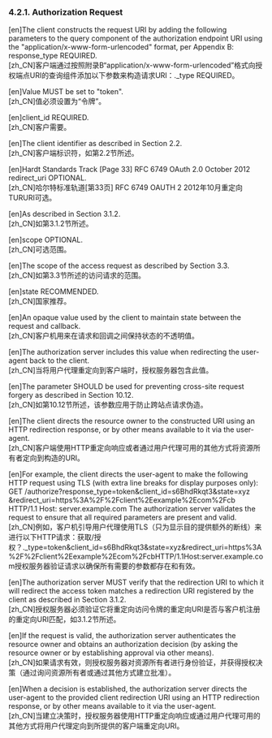 ### 4.2.1. Authorization Request  

[en]The client constructs the request URI by adding the following parameters to the query component of the authorization endpoint URI using the "application/x-www-form-urlencoded" format, per Appendix B: response_type REQUIRED.  
[zh_CN]客户端通过按照附录B“application/x-www-form-urlencoded”格式向授权端点URI的查询组件添加以下参数来构造请求URI：._type REQUIRED。  
  

[en]Value MUST be set to "token".  
[zh_CN]值必须设置为“令牌”。  
  

[en]client_id REQUIRED.  
[zh_CN]客户需要。  
  

[en]The client identifier as described in Section 2.2.  
[zh_CN]客户端标识符，如第2.2节所述。  
  

[en]Hardt Standards Track [Page 33] RFC 6749 OAuth 2.0 October 2012 redirect_uri OPTIONAL.  
[zh_CN]哈尔特标准轨道[第33页] RFC 6749 OAUTH 2 2012年10月重定向TURURI可选。  
  

[en]As described in Section 3.1.2.  
[zh_CN]如第3.1.2节所述。  
  

[en]scope OPTIONAL.  
[zh_CN]可选范围。  
  

[en]The scope of the access request as described by Section 3.3.  
[zh_CN]如第3.3节所述的访问请求的范围。  
  

[en]state RECOMMENDED.  
[zh_CN]国家推荐。  
  

[en]An opaque value used by the client to maintain state between the request and callback.  
[zh_CN]客户机用来在请求和回调之间保持状态的不透明值。  
  

[en]The authorization server includes this value when redirecting the user-agent back to the client.  
[zh_CN]当将用户代理重定向到客户端时，授权服务器包含此值。  
  

[en]The parameter SHOULD be used for preventing cross-site request forgery as described in Section 10.12.  
[zh_CN]如第10.12节所述，该参数应用于防止跨站点请求伪造。  
  

[en]The client directs the resource owner to the constructed URI using an HTTP redirection response, or by other means available to it via the user-agent.  
[zh_CN]客户端使用HTTP重定向响应或者通过用户代理可用的其他方式将资源所有者定向到构造的URI。  
  

[en]For example, the client directs the user-agent to make the following HTTP request using TLS (with extra line breaks for display purposes only): GET /authorize?response_type=token&client_id=s6BhdRkqt3&state=xyz &redirect_uri=https%3A%2F%2Fclient%2Eexample%2Ecom%2Fcb HTTP/1.1 Host: server.example.com The authorization server validates the request to ensure that all required parameters are present and valid.  
[zh_CN]例如，客户机引导用户代理使用TLS（只为显示目的提供额外的断线）来进行以下HTTP请求：获取/授权？._type=token&client_id=s6BhdRkqt3&state=xyz&redirect_uri=https%3A%2F%2Fclient%2Eexample%2Ecom%2FcbHTTP/1.1Host:server.example.com授权服务器验证请求以确保所有需要的参数都存在和有效。  
  

[en]The authorization server MUST verify that the redirection URI to which it will redirect the access token matches a redirection URI registered by the client as described in Section 3.1.2.  
[zh_CN]授权服务器必须验证它将重定向访问令牌的重定向URI是否与客户机注册的重定向URI匹配，如3.1.2节所述。  
  

[en]If the request is valid, the authorization server authenticates the resource owner and obtains an authorization decision (by asking the resource owner or by establishing approval via other means).  
[zh_CN]如果请求有效，则授权服务器对资源所有者进行身份验证，并获得授权决策（通过询问资源所有者或通过其他方式建立批准）。  
  

[en]When a decision is established, the authorization server directs the user-agent to the provided client redirection URI using an HTTP redirection response, or by other means available to it via the user-agent.  
[zh_CN]当建立决策时，授权服务器使用HTTP重定向响应或通过用户代理可用的其他方式将用户代理定向到所提供的客户端重定向URI。  
  



